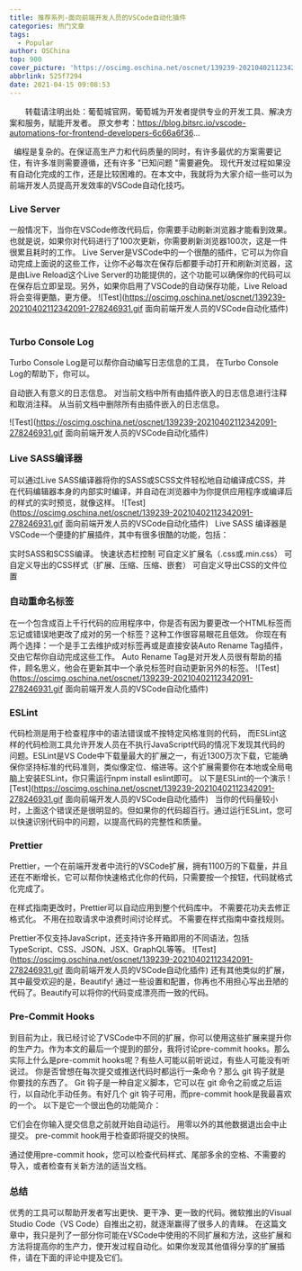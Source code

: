 ```yaml
---
title: 推荐系列-面向前端开发人员的VSCode自动化插件
categories: 热门文章
tags:
  - Popular
author: OSChina
top: 900
cover_picture: 'https://oscimg.oschina.net/oscnet/139239-20210402112342091-278246931.gif'
abbrlink: 525f7294
date: 2021-04-15 09:08:53
---
```


&emsp;&emsp;转载请注明出处：葡萄城官网，葡萄城为开发者提供专业的开发工具、解决方案和服务，赋能开发者。 原文参考：https://blog.bitsrc.io/vscode-automations-for-frontend-developers-6c66a6f36...
<!-- more -->

                                                                                                                                                                                         
  
 
  
编程是复杂的。在保证高生产力和代码质量的同时，有许多最优的方案需要记住，有许多准则需要遵循，还有许多 "已知问题 "需要避免。 
现代开发过程如果没有自动化完成的工作，还是比较困难的。在本文中，我就将为大家介绍一些可以为前端开发人员提高开发效率的VSCode自动化技巧。 
 
### Live Server 
一般情况下，当你在VSCode修改代码后，你需要手动刷新浏览器才能看到效果。也就是说，如果你对代码进行了100次更新，你需要刷新浏览器100次，这是一件很累且耗时的工作。 
Live Server是VSCode中的一个很酷的插件，它可以为你自动完成上面说的这些工作，让你不必每次在保存后都要手动打开和刷新浏览器，这是由Live Reload这个Live Server的功能提供的，这个功能可以确保你的代码可以在保存后立即呈现。另外，如果你启用了VSCode的自动保存功能，Live Reload将会变得更酷，更方便。 
![Test](https://oscimg.oschina.net/oscnet/139239-20210402112342091-278246931.gif 面向前端开发人员的VSCode自动化插件) 
  
 
### Turbo Console Log 
Turbo Console Log是可以帮你自动编写日志信息的工具， 在Turbo Console Log的帮助下，你可以。 
 
 自动嵌入有意义的日志信息。 
 对当前文档中所有由插件嵌入的日志信息进行注释和取消注释。 
 从当前文档中删除所有由插件嵌入的日志信息。 
 
![Test](https://oscimg.oschina.net/oscnet/139239-20210402112342091-278246931.gif 面向前端开发人员的VSCode自动化插件) 
  
 
### Live SASS编译器 
可以通过Live SASS编译器将你的SASS或SCSS文件轻松地自动编译成CSS，并在代码编辑器本身的内部实时编译，并自动在浏览器中为你提供应用程序或编译后的样式的实时预览，就像这样。 
![Test](https://oscimg.oschina.net/oscnet/139239-20210402112342091-278246931.gif 面向前端开发人员的VSCode自动化插件) 
  
Live SASS 编译器是VSCode一个便捷的扩展插件，其中有很多很酷的功能，包括： 
 
 实时SASS和SCSS编译。 
 快速状态栏控制 
 可自定义扩展名（.css或.min.css） 
 可自定义导出的CSS样式（扩展、压缩、压缩、嵌套） 
 可自定义导出CSS的文件位置 
 
 
### 自动重命名标签 
在一个包含成百上千行代码的应用程序中，你是否有因为要更改一个HTML标签而忘记或错误地更改了成对的另一个标签？这种工作很容易眼花且低效。 
你现在有两个选择：一个是手工去维护成对标签再或是直接安装Auto Rename Tag插件，交由它帮你自动完成这些工作。 
Auto Rename Tag是对开发人员很有帮助的插件，顾名思义，他会在更新其中一个承兑标签时自动更新另外的标签。 
![Test](https://oscimg.oschina.net/oscnet/139239-20210402112342091-278246931.gif 面向前端开发人员的VSCode自动化插件) 
  
 
### ESLint 
代码检测是用于检查程序中的语法错误或不按特定风格准则的代码， 
而ESLint这样的代码检测工具允许开发人员在不执行JavaScript代码的情况下发现其代码的问题。ESLint是VS Code中下载量最大的扩展之一，有近1300万次下载，它能确保你坚持标准的代码准则，类似像定位、缩进等。这个扩展需要你在本地或全局电脑上安装ESLint，你只需运行npm install eslint即可。 
以下是ESLint的一个演示 
![Test](https://oscimg.oschina.net/oscnet/139239-20210402112342091-278246931.gif 面向前端开发人员的VSCode自动化插件) 
  
当你的代码量较小时，上面这个错误还是很明显的。但如果你的代码超百行。通过运行ESLint，您可以快速识别代码中的问题，以提高代码的完整性和质量。 
 
### Prettier 
Prettier，一个在前端开发者中流行的VSCode扩展，拥有1100万的下载量，并且还在不断增长，它可以帮你快速格式化你的代码，只需要按一个按钮，代码就格式化完成了。 
 
 在样式指南更改时，Prettier可以自动应用到整个代码库中。 
 不需要花功夫去修正格式化。 
 不用在拉取请求中浪费时间讨论样式。 
 不需要在样式指南中查找规则。 
 
Prettier不仅支持JavaScript，还支持许多开箱即用的不同语法，包括TypeScript、CSS、JSON、JSX、GraphQL等等。 
![Test](https://oscimg.oschina.net/oscnet/139239-20210402112342091-278246931.gif 面向前端开发人员的VSCode自动化插件) 
还有其他类似的扩展，其中最受欢迎的是，Beautify! 通过一些设置和配置，你再也不用担心写出丑陋的代码了。Beautify可以将你的代码变成漂亮而一致的代码。 
 
### Pre-Commit Hooks 
到目前为止，我已经讨论了VSCode中不同的扩展，你可以使用这些扩展来提升你的生产力。作为本文的最后一个提到的部分，我将讨论pre-commit hooks。那么实际上什么是pre-commit hooks呢？有些人可能以前听说过，有些人可能没有听说过。 
你是否曾想在每次提交或推送代码时都运行一条命令？那么 git 钩子就是你要找的东西了。 
Git 钩子是一种自定义脚本，它可以在 git 命令之前或之后运行，以自动化手动任务。有好几个 git 钩子可用，而pre-commit hook是我最喜欢的一个。 
以下是它一个很出色的功能简介： 
 
 它们会在你输入提交信息之前就开始自动运行。 
 用零以外的其他数据退出会中止提交。 
 pre-commit hook用于检查即将提交的快照。 
 
通过使用pre-commit hook，您可以检查代码样式、尾部多余的空格、不需要的导入，或者检查有关新方法的适当文档。 
 
### 总结 
优秀的工具可以帮助开发者写出更快、更干净、更一致的代码。微软推出的Visual Studio Code（VS Code）自推出之初，就逐渐赢得了很多人的青睐。 
在这篇文章中，我只是列了一部分你可能在VSCode中使用的不同扩展和方法，这些扩展和方法将提高你的生产力，使开发过程自动化。如果你发现其他值得分享的扩展插件，请在下面的评论中提及它们。
                                        